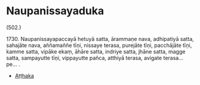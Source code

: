 # Naupanissayaduka

(502.)

1730\. Naupanissayapaccayā hetuyā satta, ārammaṇe nava, adhipatiyā satta, sahajāte nava, aññamaññe tīṇi, nissaye terasa, purejāte tīṇi, pacchājāte tīṇi, kamme satta, vipāke ekaṃ, āhāre satta, indriye satta, jhāne satta, magge satta, sampayutte tīṇi, vippayutte pañca, atthiyā terasa, avigate terasa…pe… .

* [Aṭṭhaka](Naupanissayaduka/Atthaka.md)

